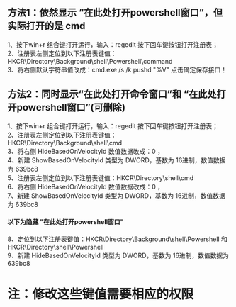 ## 方法1：依然显示 “在此处打开powershell窗口”，但实际打开的是 cmd
1、按下win+r 组合键打开运行，输入：regedit 按下回车键按钮打开注册表；  
2、注册表左侧定位到以下注册表键值：HKCR\Directory\Background\shell\Powershell\command  
3、将右侧默认字符串值改成：cmd.exe /s /k pushd "%V" 点击确定保存接口！

## 方法2：同时显示“在此处打开命令窗口”和 “在此处打开powershell窗口”(可删除)
1、按下win+r 组合键打开运行，输入：regedit 按下回车键按钮打开注册表； <br>
2、注册表左侧定位到以下注册表键值：HKCR\Directory\Background\shell\cmd   <br>
3、将右侧 HideBasedOnVelocityId 数值数据改成：0 ，  <br>
4、新建 ShowBasedOnVelocityId 类型为 DWORD，基数为 16进制，数值数据为 639bc8  <br>
5、注册表左侧定位到以下注册表键值：HKCR\Directory\shell\cmd  <br>
6、将右侧 HideBasedOnVelocityId 数值数据改成：0 ，  <br>
7、新建 ShowBasedOnVelocityId 类型为 DWORD，基数为 16进制，数值数据为 639bc8  <br>
#### 以下为隐藏 "在此处打开powershell窗口"
8、定位到以下注册表键值：HKCR\Directory\Background\shell\Powershell 和 HKCR\Directory\shell\Powershell  <br>
9、新建 HideBasedOnVelocityId 类型为 DWORD，基数为 16进制，数值数据为 639bc8   <br>

# 注：修改这些键值需要相应的权限
